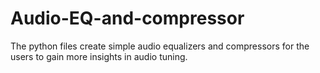 # Audio-EQ-and-compressor
The python files create simple audio equalizers and compressors for the users to gain more insights in audio tuning.
